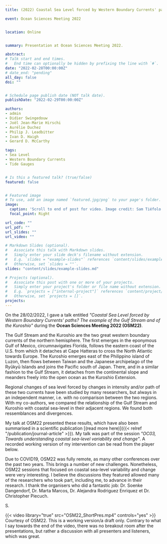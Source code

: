 ```yaml
---
title: (2022) Coastal Sea Level forced by Western Boundary Currents' paths? The example of the Gulf Stream and of the Kuroshio.  

event: Ocean Sciences Meeting 2022


location: Online


summary: Presentation at Ocean Sciences Meeting 2022.

abstract:
# Talk start and end times.
#   End time can optionally be hidden by prefixing the line with `#`.
date: "2022-02-28T00:00:00Z"
# date_end: "pending"
all_day: false
doi: ""


# Schedule page publish date (NOT talk date).
publishDate: "2022-02-29T00:00:00Z"

authors:
- admin
- Didier Swingedouw
- Joël Jean-Marie Hirschi
- Aurélie Duchez
- Philip J. Leadbitter
- Ivan D. Haigh
- Gerard D. McCarthy

tags:
- Sea Level
- Western Boundary Currents
- Tide Gauges


# Is this a featured talk? (true/false)
featured: false


# Featured image
# To use, add an image named `featured.jpg/png` to your page's folder.
image:
  caption: 'Scroll to end of post for video. Image credit: Sam Tiéfolo Diabaté, OSM22'
  focal_point: Right

url_code: ""
url_pdf: ""
url_slides: ""
url_video: ""

# Markdown Slides (optional).
#   Associate this talk with Markdown slides.
#   Simply enter your slide deck's filename without extension.
#   E.g. `slides = "example-slides"` references `content/slides/example-slides.md`.
#   Otherwise, set `slides = ""`.
slides: "content/slides/example-slides.md"

# Projects (optional).
#   Associate this post with one or more of your projects.
#   Simply enter your project's folder or file name without extension.
#   E.g. `projects = ["internal-project"]` references `content/project/deep-learning/index.md`.
#   Otherwise, set `projects = []`.
projects:
---
```


On the 28/02/2022, I gave a talk entitled _"Coastal Sea Level forced by Western Boundary Currents' paths? The example of the Gulf Stream and of the Kuroshio"_ during the **Ocean Sciences Meeting 2022 (OSM22)**.

The Gulf Stream and the Kuroshio are the two great western boundary currents of the northern hemisphere. The first emerges in the eponymous Gulf of Mexico, circumnavigates Florida, follows the eastern coast of the U.S. from which it detaches at Cape Hatteras to cross the North Atlantic towards Europe. The Kuroshio emerges east of the Philippino island of Luzon, then flows between Taiwan and the Japanese archipelago of the Ryūkyū Islands and joins the Pacific south of Japan. There, and in a similar fashion to the Gulf Stream, it detaches from the continental slope and meanders freely into the open ocean as the Kuroshio Extension.

Regional changes of sea level forced by changes in intensity and/or path of these two currents have been studied by many researchers, but always in an independent manner, i.e. with no comparison between the two regions. With my co-authors, we compared the relationship of the Gulf Stream and Kuroshio with coastal sea-level in their adjacent regions. We found both ressemblances and divergences.

My talk at OSM22 presented these results, which have also been summarised in a scientific publication [(read more here)]({{< relref "/publication/journal-article" >}}). My talk was part of the session _"OC03, Towards understanding coastal sea-level variability and change"_. A recorded working version of my intervention can be read from the player below.

Due to COVID19, OSM22 was fully remote, as many other conferences over the past two years. This brings a number of new challenges. Nonetheless, OSM22 sessions that focused on coastal sea-level variability and change were very interesting. I believe the discussions they featured allowed many of the researchers who took part, including me, to advance in their research. I thank the organisers who did a fantastic job: Dr. Soenke Dangendorf, Dr. Marta Marcos, Dr. Alejandra Rodriguez Enriquez et Dr. Christopher Piecuch.

S.

{{< video library="true" src="OSM22_ShortPres.mp4" controls="yes" >}}
Courtesy of OSM22. This is a working version/a draft only. Contrary to what I say towards the end of the video, there was no breakout room after the presentations, but rather a discussion with all presenters and listeners, which was great.
